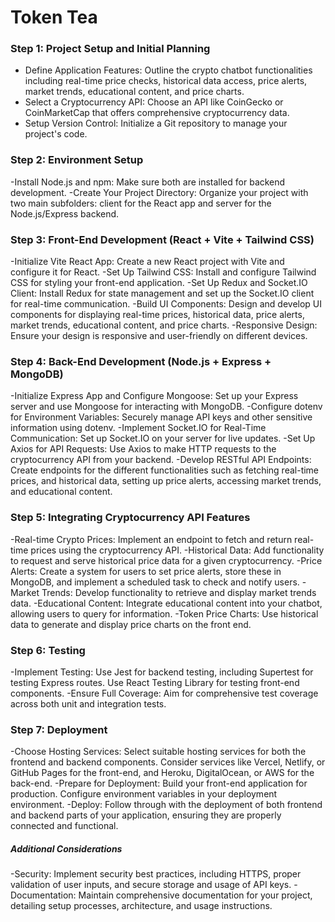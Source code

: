 # Token Tea
### Step 1: Project Setup and Initial Planning
- Define Application Features: Outline the crypto chatbot functionalities including real-time price checks, historical data access, price alerts, market trends, educational content, and price charts.
- Select a Cryptocurrency API: Choose an API like CoinGecko or CoinMarketCap that offers comprehensive cryptocurrency data.
- Setup Version Control: Initialize a Git repository to manage your project's code.
### Step 2: Environment Setup
-Install Node.js and npm: Make sure both are installed for backend development.
-Create Your Project Directory: Organize your project with two main subfolders: client for the React app and server for the Node.js/Express backend.
### Step 3: Front-End Development (React + Vite + Tailwind CSS)
-Initialize Vite React App: Create a new React project with Vite and configure it for React.
-Set Up Tailwind CSS: Install and configure Tailwind CSS for styling your front-end application.
-Set Up Redux and Socket.IO Client: Install Redux for state management and set up the Socket.IO client for real-time communication.
-Build UI Components: Design and develop UI components for displaying real-time prices, historical data, price alerts, market trends, educational content, and price charts.
-Responsive Design: Ensure your design is responsive and user-friendly on different devices.
### Step 4: Back-End Development (Node.js + Express + MongoDB)
-Initialize Express App and Configure Mongoose: Set up your Express server and use Mongoose for interacting with MongoDB.
-Configure dotenv for Environment Variables: Securely manage API keys and other sensitive information using dotenv.
-Implement Socket.IO for Real-Time Communication: Set up Socket.IO on your server for live updates.
-Set Up Axios for API Requests: Use Axios to make HTTP requests to the cryptocurrency API from your backend.
-Develop RESTful API Endpoints: Create endpoints for the different functionalities such as fetching real-time prices, and historical data, setting up price alerts, accessing market trends, and educational content.
### Step 5: Integrating Cryptocurrency API Features
-Real-time Crypto Prices: Implement an endpoint to fetch and return real-time prices using the cryptocurrency API.
-Historical Data: Add functionality to request and serve historical price data for a given cryptocurrency.
-Price Alerts: Create a system for users to set price alerts, store these in MongoDB, and implement a scheduled task to check and notify users.
-Market Trends: Develop functionality to retrieve and display market trends data.
-Educational Content: Integrate educational content into your chatbot, allowing users to query for information.
-Token Price Charts: Use historical data to generate and display price charts on the front end.
### Step 6: Testing
-Implement Testing: Use Jest for backend testing, including Supertest for testing Express routes. Use React Testing Library for testing front-end components.
-Ensure Full Coverage: Aim for comprehensive test coverage across both unit and integration tests.
### Step 7: Deployment
-Choose Hosting Services: Select suitable hosting services for both the frontend and backend components. Consider services like Vercel, Netlify, or GitHub Pages for the front-end, and Heroku, DigitalOcean, or AWS for the back-end.
-Prepare for Deployment: Build your front-end application for production. Configure environment variables in your deployment environment.
-Deploy: Follow through with the deployment of both frontend and backend parts of your application, ensuring they are properly connected and functional.
##### Additional Considerations
-Security: Implement security best practices, including HTTPS, proper validation of user inputs, and secure storage and usage of API keys.
-Documentation: Maintain comprehensive documentation for your project, detailing setup processes, architecture, and usage instructions.
